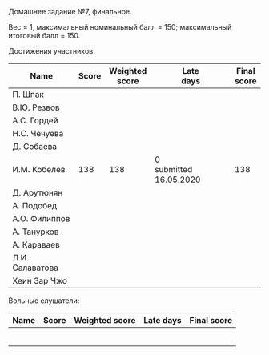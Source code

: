 Домашнее задание №7, финальное.

Вес = 1, максимальный номинальный балл = 150; максимальный итоговый балл = 150.



Достижения участников

| Name            | Score                    | Weighted<br>score        | Late<br>days                | Final<br>score           |
| --------------- | ------------------------ | ------------------------ | --------------------------- | ------------------------ |
| П. Шпак         |       |                   |                             |                |
| В.Ю. Резвов     |       |                   |                             |                |
| А.С. Гордей     |       |                   |                             |                |
| Н.С. Чечуева    |       |                   |                             |                |
| Д. Собаева      |       |                   |                             |                |
| И.М. Кобелев    | 138   | 138               | 0<br />submitted 16.05.2020 | 138 |
| Д. Арутюнян     |       |                   |                             |                |
| А. Подобед      |       |       |  |       |
| А.О. Филиппов   |       |                   |                             |                |
| А. Танурков     |                          |                          |                             |                          |
| А. Караваев     |                          |                          |                             |                          |
| Л.И. Салаватова |                          |                          |                             |                          |
| Хеин Зар Чжо    |       |                   |                             |                |



Вольные слушатели:

| Name         | Score | Weighted score | Late days | Final score |
| ------------ | ----- | -------------- | --------- | ----------- |
|              |       |                |           |             |
|              |       |                |           |             |
|              |       |                |           |             |
|              |       |                |           |             |
|              |       |                |           |             |
|              |       |                |           |             |